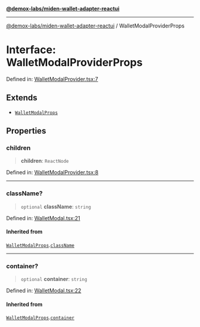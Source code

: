 [**@demox-labs/miden-wallet-adapter-reactui**](../README.md)

***

[@demox-labs/miden-wallet-adapter-reactui](../globals.md) / WalletModalProviderProps

# Interface: WalletModalProviderProps

Defined in: [WalletModalProvider.tsx:7](https://github.com/demox-labs/miden-wallet-adapter/blob/945eae693dfd04e72f79c45431d1d0335907d921/packages/ui/src/WalletModalProvider.tsx#L7)

## Extends

- [`WalletModalProps`](WalletModalProps.md)

## Properties

### children

> **children**: `ReactNode`

Defined in: [WalletModalProvider.tsx:8](https://github.com/demox-labs/miden-wallet-adapter/blob/945eae693dfd04e72f79c45431d1d0335907d921/packages/ui/src/WalletModalProvider.tsx#L8)

***

### className?

> `optional` **className**: `string`

Defined in: [WalletModal.tsx:21](https://github.com/demox-labs/miden-wallet-adapter/blob/945eae693dfd04e72f79c45431d1d0335907d921/packages/ui/src/WalletModal.tsx#L21)

#### Inherited from

[`WalletModalProps`](WalletModalProps.md).[`className`](WalletModalProps.md#classname)

***

### container?

> `optional` **container**: `string`

Defined in: [WalletModal.tsx:22](https://github.com/demox-labs/miden-wallet-adapter/blob/945eae693dfd04e72f79c45431d1d0335907d921/packages/ui/src/WalletModal.tsx#L22)

#### Inherited from

[`WalletModalProps`](WalletModalProps.md).[`container`](WalletModalProps.md#container)
